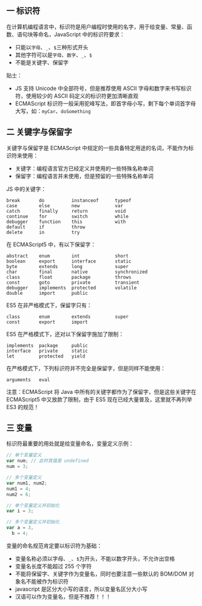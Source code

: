 ## 一 标识符

在计算机编程语言中，标识符是用户编程时使用的名字，用于给变量、常量、函数、语句块等命名，JavaScript 中的标识符要求：

- 只能以`字母`、`_`、`$`三种形式开头
- 其他字符可以是`字母`、`数字`、`_`、`$`
- 不能是关键字、保留字

贴士：

- JS 支持 Unicode 中全部符号，但是推荐使用 ASCII 字母和数字来书写标识符，使用较少的 ASCII 码定义的标识符更加清晰直观
- ECMAScript 标识符一般采用驼峰写法，即首字母小写，剩下每个单词首字母大写，如：`myCar`、`doSomething`

## 二 关键字与保留字

关键字与保留字是 ECMAScript 中规定的一些具备特定用途的名词，不能作为标识符来使用：

- 关键字：编程语言官方已经定义并使用的一些特殊名称单词
- 保留字：编程语言并未使用，但是预留的一些特殊名称单词

JS 中的关键字：

```
break       do          instanceof      typeof
case        else        new             var
catch       finally     return          void
continue    for         switch          while
debugger    function    this            with
default     if          throw
delete      in          try
```

在 ECMAScript5 中，有以下保留字：

```
abstract    enum        int             short
boolean     export      interface       static
byte        extends     long            super
char        final       native          synchronized
class       float       package         throws
const       goto        private         transient
debugger    implements  protected       volatile
double      import      public
```

ES5 在非严格模式下，保留字只有：

```
class       enum        extends         super
const       export      import
```

ES5 在严格模式下，还对以下保留字施加了限制：

```
implements  package     public
interface   private     static
let         protected   yield
```

在严格模式下，下列标识符并不完全是保留字，但是同样不能使用：

```
arguments   eval
```

注意：ECMAScript 将 Java 中所有的关键字都作为了保留字，但是这些关键字在 ECMAScript5 中又放款了限制，由于 ES5 现在已经大量普及，这里就不再列举 ES3 的规范！

## 三 变量

标识符最重要的用处就是给变量命名，变量定义示例：

```js
// 单个变量定义
var num; // 此时其值是 undefined
num = 3;

// 多个变量定义
var num1, num2;
num1 = 4;
num2 = 6;

// 单个变量定义并初始化
var i = 3;

// 多个变量定义并初始化
var a = 3,
  b = 4;
```

变量的命名规范肯定要以标识符为基础：

- 变量名称必须以字母、`_`、`$`为开头，不能以数字开头，不允许出空格
- 变量名长度不能超过 255 个字符
- 不能将保留字、关键字作为变量名，同时也要注意一些默认的 BOM/DOM 对象名不能被作为标识符
- javascript 是区分大小写的语言，所以变量名区分大小写
- 汉语可以作为变量名，但是不推荐！！！
